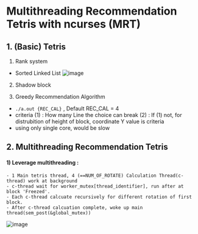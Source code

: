 # Multithreading Recommendation Tetris with ncurses (MRT)


## 1. (Basic) Tetris
1) Rank system
- Sorted Linked List
![image](https://user-images.githubusercontent.com/81512075/202933506-a3ab300a-3489-467d-b53e-dd3e28ec0647.png)

2) Shadow block

3) Greedy Recommendation Algorithm
- `./a.out {REC_CAL}` , Default REC_CAL = 4
- criteria 
    (1) : How many Line the choice can break
    (2) : If (1) not, for distrubition of height of block, coordinate Y value is criteria
- using only single core, would be slow
## 2. Multithreading Recommendation Tetris

#### 1) Leverage multithreading :
    - 1 Main tetris thread, 4 (==NUM_OF_ROTATE) Calculation Thread(c-thread) work at background
    - c-thread wait for worker_mutex[thread_identifier], run after at block 'Freezed'.
    - Each c-thread calcuate recursively for different rotation of first block.
    - After c-thread calcuation complete, woke up main thread(sem_post(&global_mutex))
    
![image](https://user-images.githubusercontent.com/81512075/202933463-1710f32c-e4bf-4a1d-a55f-32a3a86725e9.png)
